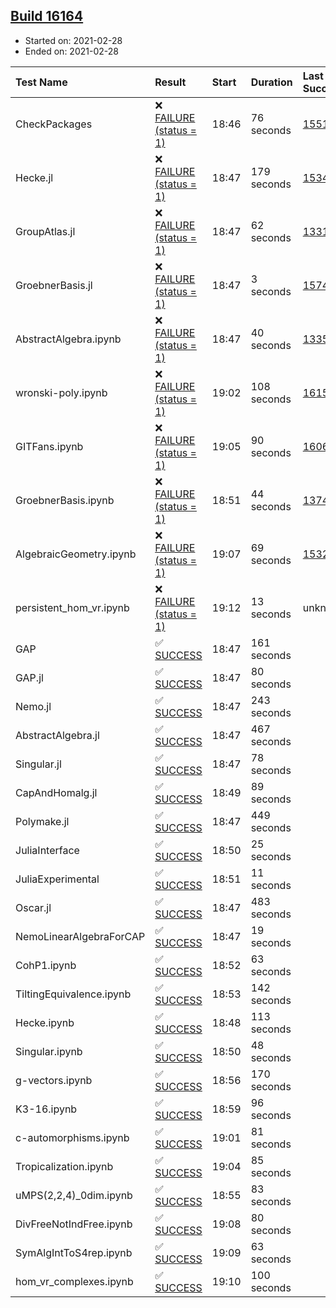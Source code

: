 ## [Build 16164](https://oscarci.mathematik.uni-kl.de/job/oscar/16164/)

* Started on: 2021-02-28
* Ended on: 2021-02-28

| Test Name    | Result | Start | Duration | Last Success | First Failure |
|:-------------|:-------|:------|:---------|:-------------|:--------------|
| CheckPackages | ❌ [FAILURE (status = 1)](https://oscarci.mathematik.uni-kl.de/job/oscar/16164/artifact/logs/build-16164/CheckPackages.log) | 18:46 | 76 seconds | [15514](https://oscarci.mathematik.uni-kl.de/job/oscar/15514/) | [15515](https://oscarci.mathematik.uni-kl.de/job/oscar/15515/) |
| Hecke.jl | ❌ [FAILURE (status = 1)](https://oscarci.mathematik.uni-kl.de/job/oscar/16164/artifact/logs/build-16164/Hecke.jl.log) | 18:47 | 179 seconds | [15344](https://oscarci.mathematik.uni-kl.de/job/oscar/15344/) | [15348](https://oscarci.mathematik.uni-kl.de/job/oscar/15348/) |
| GroupAtlas.jl | ❌ [FAILURE (status = 1)](https://oscarci.mathematik.uni-kl.de/job/oscar/16164/artifact/logs/build-16164/GroupAtlas.jl.log) | 18:47 | 62 seconds | [13311](https://oscarci.mathematik.uni-kl.de/job/oscar/13311/) | [13312](https://oscarci.mathematik.uni-kl.de/job/oscar/13312/) |
| GroebnerBasis.jl | ❌ [FAILURE (status = 1)](https://oscarci.mathematik.uni-kl.de/job/oscar/16164/artifact/logs/build-16164/GroebnerBasis.jl.log) | 18:47 | 3 seconds | [15745](https://oscarci.mathematik.uni-kl.de/job/oscar/15745/) | [15746](https://oscarci.mathematik.uni-kl.de/job/oscar/15746/) |
| AbstractAlgebra.ipynb | ❌ [FAILURE (status = 1)](https://oscarci.mathematik.uni-kl.de/job/oscar/16164/artifact/logs/build-16164/AbstractAlgebra.ipynb.log) | 18:47 | 40 seconds | [13355](https://oscarci.mathematik.uni-kl.de/job/oscar/13355/) | [13356](https://oscarci.mathematik.uni-kl.de/job/oscar/13356/) |
| wronski-poly.ipynb | ❌ [FAILURE (status = 1)](https://oscarci.mathematik.uni-kl.de/job/oscar/16164/artifact/logs/build-16164/wronski-poly.ipynb.log) | 19:02 | 108 seconds | [16155](https://oscarci.mathematik.uni-kl.de/job/oscar/16155/) | [16156](https://oscarci.mathematik.uni-kl.de/job/oscar/16156/) |
| GITFans.ipynb | ❌ [FAILURE (status = 1)](https://oscarci.mathematik.uni-kl.de/job/oscar/16164/artifact/logs/build-16164/GITFans.ipynb.log) | 19:05 | 90 seconds | [16068](https://oscarci.mathematik.uni-kl.de/job/oscar/16068/) | [16069](https://oscarci.mathematik.uni-kl.de/job/oscar/16069/) |
| GroebnerBasis.ipynb | ❌ [FAILURE (status = 1)](https://oscarci.mathematik.uni-kl.de/job/oscar/16164/artifact/logs/build-16164/GroebnerBasis.ipynb.log) | 18:51 | 44 seconds | [13748](https://oscarci.mathematik.uni-kl.de/job/oscar/13748/) | [13749](https://oscarci.mathematik.uni-kl.de/job/oscar/13749/) |
| AlgebraicGeometry.ipynb | ❌ [FAILURE (status = 1)](https://oscarci.mathematik.uni-kl.de/job/oscar/16164/artifact/logs/build-16164/AlgebraicGeometry.ipynb.log) | 19:07 | 69 seconds | [15322](https://oscarci.mathematik.uni-kl.de/job/oscar/15322/) | [15323](https://oscarci.mathematik.uni-kl.de/job/oscar/15323/) |
| persistent_hom_vr.ipynb | ❌ [FAILURE (status = 1)](https://oscarci.mathematik.uni-kl.de/job/oscar/16164/artifact/logs/build-16164/persistent_hom_vr.ipynb.log) | 19:12 | 13 seconds | unknown | unknown |
| GAP | ✅ [SUCCESS](https://oscarci.mathematik.uni-kl.de/job/oscar/16164/artifact/logs/build-16164/GAP.log) | 18:47 | 161 seconds |  |  |
| GAP.jl | ✅ [SUCCESS](https://oscarci.mathematik.uni-kl.de/job/oscar/16164/artifact/logs/build-16164/GAP.jl.log) | 18:47 | 80 seconds |  |  |
| Nemo.jl | ✅ [SUCCESS](https://oscarci.mathematik.uni-kl.de/job/oscar/16164/artifact/logs/build-16164/Nemo.jl.log) | 18:47 | 243 seconds |  |  |
| AbstractAlgebra.jl | ✅ [SUCCESS](https://oscarci.mathematik.uni-kl.de/job/oscar/16164/artifact/logs/build-16164/AbstractAlgebra.jl.log) | 18:47 | 467 seconds |  |  |
| Singular.jl | ✅ [SUCCESS](https://oscarci.mathematik.uni-kl.de/job/oscar/16164/artifact/logs/build-16164/Singular.jl.log) | 18:47 | 78 seconds |  |  |
| CapAndHomalg.jl | ✅ [SUCCESS](https://oscarci.mathematik.uni-kl.de/job/oscar/16164/artifact/logs/build-16164/CapAndHomalg.jl.log) | 18:49 | 89 seconds |  |  |
| Polymake.jl | ✅ [SUCCESS](https://oscarci.mathematik.uni-kl.de/job/oscar/16164/artifact/logs/build-16164/Polymake.jl.log) | 18:47 | 449 seconds |  |  |
| JuliaInterface | ✅ [SUCCESS](https://oscarci.mathematik.uni-kl.de/job/oscar/16164/artifact/logs/build-16164/JuliaInterface.log) | 18:50 | 25 seconds |  |  |
| JuliaExperimental | ✅ [SUCCESS](https://oscarci.mathematik.uni-kl.de/job/oscar/16164/artifact/logs/build-16164/JuliaExperimental.log) | 18:51 | 11 seconds |  |  |
| Oscar.jl | ✅ [SUCCESS](https://oscarci.mathematik.uni-kl.de/job/oscar/16164/artifact/logs/build-16164/Oscar.jl.log) | 18:47 | 483 seconds |  |  |
| NemoLinearAlgebraForCAP | ✅ [SUCCESS](https://oscarci.mathematik.uni-kl.de/job/oscar/16164/artifact/logs/build-16164/NemoLinearAlgebraForCAP.log) | 18:47 | 19 seconds |  |  |
| CohP1.ipynb | ✅ [SUCCESS](https://oscarci.mathematik.uni-kl.de/job/oscar/16164/artifact/logs/build-16164/CohP1.ipynb.log) | 18:52 | 63 seconds |  |  |
| TiltingEquivalence.ipynb | ✅ [SUCCESS](https://oscarci.mathematik.uni-kl.de/job/oscar/16164/artifact/logs/build-16164/TiltingEquivalence.ipynb.log) | 18:53 | 142 seconds |  |  |
| Hecke.ipynb | ✅ [SUCCESS](https://oscarci.mathematik.uni-kl.de/job/oscar/16164/artifact/logs/build-16164/Hecke.ipynb.log) | 18:48 | 113 seconds |  |  |
| Singular.ipynb | ✅ [SUCCESS](https://oscarci.mathematik.uni-kl.de/job/oscar/16164/artifact/logs/build-16164/Singular.ipynb.log) | 18:50 | 48 seconds |  |  |
| g-vectors.ipynb | ✅ [SUCCESS](https://oscarci.mathematik.uni-kl.de/job/oscar/16164/artifact/logs/build-16164/g-vectors.ipynb.log) | 18:56 | 170 seconds |  |  |
| K3-16.ipynb | ✅ [SUCCESS](https://oscarci.mathematik.uni-kl.de/job/oscar/16164/artifact/logs/build-16164/K3-16.ipynb.log) | 18:59 | 96 seconds |  |  |
| c-automorphisms.ipynb | ✅ [SUCCESS](https://oscarci.mathematik.uni-kl.de/job/oscar/16164/artifact/logs/build-16164/c-automorphisms.ipynb.log) | 19:01 | 81 seconds |  |  |
| Tropicalization.ipynb | ✅ [SUCCESS](https://oscarci.mathematik.uni-kl.de/job/oscar/16164/artifact/logs/build-16164/Tropicalization.ipynb.log) | 19:04 | 85 seconds |  |  |
| uMPS(2,2,4)_0dim.ipynb | ✅ [SUCCESS](https://oscarci.mathematik.uni-kl.de/job/oscar/16164/artifact/logs/build-16164/uMPS-2-2-4-_0dim.ipynb.log) | 18:55 | 83 seconds |  |  |
| DivFreeNotIndFree.ipynb | ✅ [SUCCESS](https://oscarci.mathematik.uni-kl.de/job/oscar/16164/artifact/logs/build-16164/DivFreeNotIndFree.ipynb.log) | 19:08 | 80 seconds |  |  |
| SymAlgIntToS4rep.ipynb | ✅ [SUCCESS](https://oscarci.mathematik.uni-kl.de/job/oscar/16164/artifact/logs/build-16164/SymAlgIntToS4rep.ipynb.log) | 19:09 | 63 seconds |  |  |
| hom_vr_complexes.ipynb | ✅ [SUCCESS](https://oscarci.mathematik.uni-kl.de/job/oscar/16164/artifact/logs/build-16164/hom_vr_complexes.ipynb.log) | 19:10 | 100 seconds |  |  |
